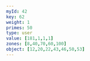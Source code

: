```yaml
---
myId: 42
key: 62
weight: 1
primes: 50
type: user
value: [181,1,1,1]
zones: [8,40,70,60,100]
object: [12,20,22,43,46,50,53]
---
```

